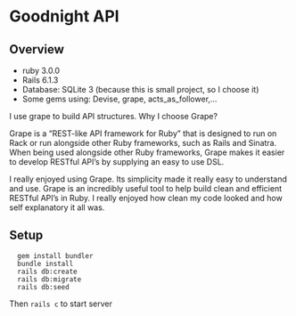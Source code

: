 # Goodnight API

## Overview
- ruby 3.0.0
- Rails 6.1.3
- Database: SQLite 3 (because this is small project, so I choose it)
- Some gems using: Devise, grape, acts_as_follower,...

I use grape to build API structures. Why I choose Grape?

Grape is a “REST-like API framework for Ruby” that is designed to run on Rack or run alongside other Ruby frameworks, such as Rails and Sinatra. When being used alongside other Ruby frameworks, Grape makes it easier to develop RESTful API’s by supplying an easy to use DSL.

I really enjoyed using Grape. Its simplicity made it really easy to understand and use. Grape is an incredibly useful tool to help build clean and efficient RESTful API’s in Ruby. I really enjoyed how clean my code looked and how self explanatory it all was.

## Setup

```
  gem install bundler
  bundle install
  rails db:create
  rails db:migrate
  rails db:seed
```
Then `rails c` to start server
